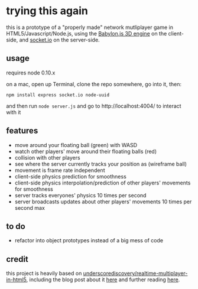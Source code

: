 # trying this again

this is a prototype of a "properly made" network mutliplayer game in HTML5/Javascript/Node.js, using the [Babylon.js 3D engine](https://github.com/BabylonJS/Babylon.js) on the client-side, and [socket.io](http://socket.io/) on the server-side. 

## usage

requires node 0.10.x

on a mac, open up Terminal, clone the repo somewhere, go into it, then:

`npm install express socket.io node-uuid`

and then run `node server.js` and go to http://localhost:4004/ to interact with it

## features

- move around your floating ball (green) with WASD
- watch other players' move around their floating balls (red)
- collision with other players
- see where the server currently tracks your position as (wireframe ball)
- movement is frame rate independent
- client-side physics prediction for smoothness
- client-side physics interpolation/prediction of other players' movements for smoothness
- server tracks everyones' physics 10 times per second
- server broadcasts updates about other players' movements 10 times per second max

## to do

- refactor into object prototypes instead of a big mess of code

## credit

this project is heavily based on [underscorediscovery/realtime-multiplayer-in-html5](https://github.com/underscorediscovery/realtime-multiplayer-in-html5), including the blog post about it [here](http://buildnewgames.com/real-time-multiplayer/) and further reading [here](http://www.gabrielgambetta.com/fast_paced_multiplayer.html).